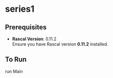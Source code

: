 # series1
## Prerequisites

- **Rascal Version**: 0.11.2  
  Ensure you have Rascal version **0.11.2** installed.

## To Run
run Main